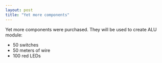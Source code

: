 ```yaml
---
layout: post
title: "Yet more components"
---
```


Yet more components were purchased. They will be used to create ALU module:
* 50 switches
* 50 meters of wire
* 100 red LEDs

